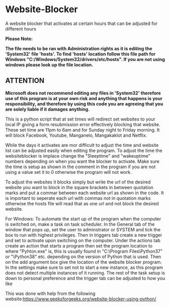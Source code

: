 # Website-Blocker
A website blocker that activates at certain hours that can be adjusted for different hours

**Please Note:**

**The file needs to be ran with Administration rights as it is editing the 'System32' file 'hosts'.
To find 'hosts' location follow this file path for Windows "C:/Windows/System32/drivers/etc/hosts". If you are not using windows please look up the file location.**

**<h2>ATTENTION</h2>
Microsoft does not recommend editing any files in 'System32' therefore use of this program is at your own risk and anything that happens is your responsibility, and therefore by using this code you are agreeing that you are solely liable if it damages anything.**

This is a python script that at set times will redirect set websites to your local IP giving a form resubmission error effectively blocking that website. These set time are 11pm to 6am and for Sunday night to Friday morning. It will block Facebook, Youtube, Manganelo, Mangakaklot and Netflix.

While the days it activates are mor difficult to adjust the time and website list can be adjusted easily when editing the program. To adjust the time the websiteblocker is implace change the "Sleeptime" and "wakeuptime" numbers depending on when you want the blocker to activate. Make sure the time is setup as shown in the comment in the program if you are not using a value set it to 0 otherwise the program will not work.

To adjust the websites it blocks simply but write the url of the desired website you want to block in the square brackets in between quotation marks and put a commar between each website url as shown in the code. It is important to seperate each url with commas not in quotation marks otherwise the hosts file will read that as one url and not block the desired website.

For Windows: To automate the start up of the program when the computer is switched on, make a task on task scheduler. In the General tab of the window that pops up, set the user to adminstrator or SYSTEM and tick the box to run with highest privileges. Then in triggers tab create a new trigger and set to activate upon switching on the computer. Under the actions tab create an action that starts a program then set the program location to where "Pyhton.exe" is, this is usually found in "C:\Program Files\Python37" or "\Python38" etc. depending on the version of Python that is used. Then on the add argument box give the location of the website blocker program. In the settings make sure to set not to start a new instance, as this program does not detect multiple instances of it running. The rest of the task setup is down to personal preference and the trigger tab can be adjusted to how you like

This was done with help from the following website:https://www.geeksforgeeks.org/website-blocker-using-python/
